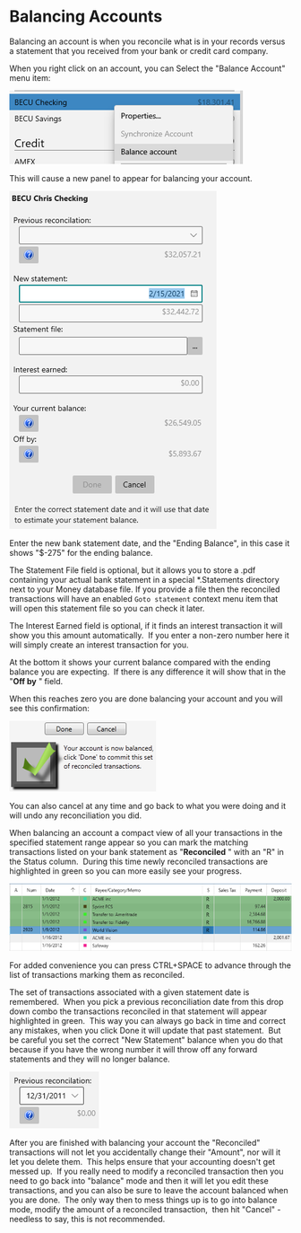 # Balancing Accounts

Balancing an account is when you reconcile what is in your records versus a statement that you received from your bank or credit card company.

When you right click on an account, you can Select the "Balance Account" menu item:

![](../Images/Balancing%20Accounts.png)

This will cause a new panel to appear for balancing your account.

![](../Images/Balancing%20Accounts1.png)

Enter the new bank statement date, and the "Ending Balance", in this case it shows "$-275" for the ending balance.

The Statement File field is optional, but it allows you to
store a .pdf containing your actual bank statement in a
special *.Statements directory next to your Money database
file.  If you provide a file then the reconciled transactions
will have an enabled `Goto statement` context menu item
that will open this statement file so you can check it
later.

The Interest Earned field is optional, if it finds an interest transaction it will show you this amount automatically.  If you enter a non-zero number here it will simply create an interest transaction for you.

At the bottom it shows your current balance compared with the ending balance you are expecting.  If there is any difference it will show that in the "**Off by** " field.

When this reaches zero you are done balancing your account and you will see this confirmation:

![](../Images/Balancing%20Accounts2.png)


You can also cancel at any time and go back to what you were doing and it will undo any reconciliation you did.

When balancing an account a compact view of all your transactions in the specified statement range appear so you can mark the matching transactions listed on your bank statement as "**Reconciled** " with an "R" in the Status column.  During this time newly reconciled transactions are highlighted in green so you can more easily see your progress.

![](../Images/Balancing%20Accounts3.png)

For added convenience you can press CTRL+SPACE to advance through the list of transactions marking them as reconciled.

The set of transactions associated with a given statement date is remembered.  When you pick a previous reconciliation date from this drop down combo the transactions reconciled in that statement will appear highlighted in green.  This way you can always go back in time and correct any mistakes, when you click Done it will update that past statement.  But be careful you set the correct "New Statement" balance when you do that because if you have the wrong number it will throw off any forward statements and they will no longer balance.

![](../Images/Balancing%20Accounts4.png)

After you are finished with balancing your account the "Reconciled" transactions will not let you accidentally change their "Amount", nor will it let you delete them.  This helps ensure that your accounting doesn't get messed up.  If you really need to modify a reconciled transaction then you need to go back into "balance" mode and then it will let you edit these transactions, and you can also be sure to leave the account balanced when you are done.  The only way then to mess things up is to go into balance mode, modify the amount of a reconciled transaction,  then hit "Cancel" - needless to say, this is not recommended.
